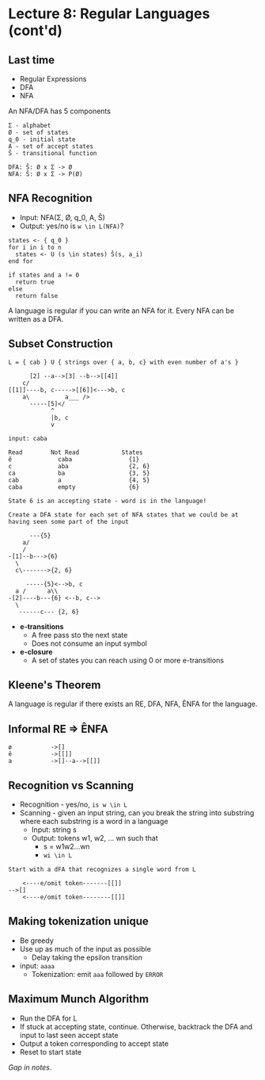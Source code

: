 # Lecture 8: Regular Languages (cont'd)

## Last time

* Regular Expressions
* DFA
* NFA

An NFA/DFA has 5 components

```none
Σ - alphabet
Ø - set of states
q_0 - initial state
A - set of accept states
Š - transitional function

DFA: Š: Ø x Σ -> Ø
NFA: Š: Ø x Σ -> P(Ø)
```

## NFA Recognition

* Input: NFA(Σ, Ø, q_0, A, Š)
* Output: yes/no is `w \in L(NFA)`?

```none
states <- { q_0 }
for i in i to n
  states <- U (s \in states) Š(s, a_i)
end for

if states and a != 0
  return true
else
  return false
```

A language is regular if you can write an NFA for it. Every NFA can be written as a DFA.

## Subset Construction

```none
L = { cab } U { strings over { a, b, c} with even number of a's }

      [2] --a-->[3] --b-->[[4]]
    c/
[[1]]----b, c----->[[6]]<--->b, c
    a\          a___ />
      -----[5]</
            ^
            |b, c
            v

input: caba

Read        Not Read            States
ê             caba                {1}
c             aba                 {2, 6}
ca            ba                  {3, 5}
cab           a                   {4, 5}
caba          empty               {6}

State 6 is an accepting state - word is in the language!
```

```none
Create a DFA state for each set of NFA states that we could be at having seen some part of the input

      ---{5}
    a/
    /
-[1]--b--->{6}
  \
  c\------->{2, 6}

     -----{5}<-->b, c
  a /      a\\
-[2]----b---{6} <--b, c-->
  \
   ------c--- {2, 6}
```

* **e-transitions**
  * A free pass sto the next state
  * Does not consume an input symbol
* **e-closure**
  * A set of states you can reach using 0 or more e-transitions

## Kleene's Theorem

A language is regular if there exists an RE, DFA, NFA, ÊNFA for the language.

## Informal RE => ÊNFA

```none
ø           ->[]
ê           ->[[]]
a           ->[]--a-->[[]]
```

## Recognition vs Scanning

* Recognition - yes/no, `is w \in L`
* Scanning - given an input string, can you break the string into substring where each substring is a word in a language
  * Input: string s
  * Output: tokens w1, w2, ... wn such that
    * s = w1w2...wn
    * `wi \in L`

```none
Start with a dFA that recognizes a single word from L

    <----e/omit token-------[[]]
-->[]
    <----e/omit token--------[[]]
```

## Making tokenization unique

* Be greedy
* Use up as much of the input as possible
  * Delay taking the epsilon transition
* input: `aaaa`
  * Tokenization: emit `aaa` followed by `ERROR`

## Maximum Munch Algorithm

* Run the DFA for L
* If stuck at accepting state, continue. Otherwise, backtrack the DFA and input to last seen accept state
* Output a token corresponding to accept state
* Reset to start state

*Gap in notes*.

